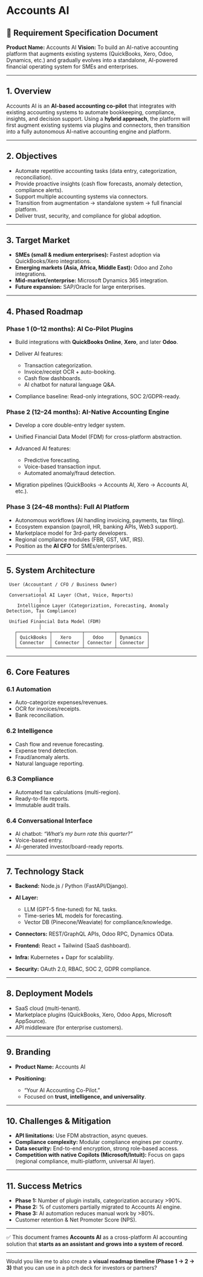 # Accounts AI

## 📄 Requirement Specification Document

**Product Name:** Accounts AI
**Vision:** To build an AI-native accounting platform that augments existing systems (QuickBooks, Xero, Odoo, Dynamics, etc.) and gradually evolves into a standalone, AI-powered financial operating system for SMEs and enterprises.

---

## 1. **Overview**

Accounts AI is an **AI-based accounting co-pilot** that integrates with existing accounting systems to automate bookkeeping, compliance, insights, and decision support.
Using a **hybrid approach**, the platform will first augment existing systems via plugins and connectors, then transition into a fully autonomous AI-native accounting engine and platform.

---

## 2. **Objectives**

* Automate repetitive accounting tasks (data entry, categorization, reconciliation).
* Provide proactive insights (cash flow forecasts, anomaly detection, compliance alerts).
* Support multiple accounting systems via connectors.
* Transition from augmentation → standalone system → full financial platform.
* Deliver trust, security, and compliance for global adoption.

---

## 3. **Target Market**

* **SMEs (small & medium enterprises):** Fastest adoption via QuickBooks/Xero integrations.
* **Emerging markets (Asia, Africa, Middle East):** Odoo and Zoho integrations.
* **Mid-market/enterprise:** Microsoft Dynamics 365 integration.
* **Future expansion:** SAP/Oracle for large enterprises.

---

## 4. **Phased Roadmap**

### **Phase 1 (0–12 months): AI Co-Pilot Plugins**

* Build integrations with **QuickBooks Online**, **Xero**, and later **Odoo**.
* Deliver AI features:

  * Transaction categorization.
  * Invoice/receipt OCR + auto-booking.
  * Cash flow dashboards.
  * AI chatbot for natural language Q\&A.
* Compliance baseline: Read-only integrations, SOC 2/GDPR-ready.

### **Phase 2 (12–24 months): AI-Native Accounting Engine**

* Develop a core double-entry ledger system.
* Unified Financial Data Model (FDM) for cross-platform abstraction.
* Advanced AI features:

  * Predictive forecasting.
  * Voice-based transaction input.
  * Automated anomaly/fraud detection.
* Migration pipelines (QuickBooks → Accounts AI, Xero → Accounts AI, etc.).

### **Phase 3 (24–48 months): Full AI Platform**

* Autonomous workflows (AI handling invoicing, payments, tax filing).
* Ecosystem expansion (payroll, HR, banking APIs, Web3 support).
* Marketplace model for 3rd-party developers.
* Regional compliance modules (FBR, GST, VAT, IRS).
* Position as the **AI CFO** for SMEs/enterprises.

---

## 5. **System Architecture**

```
 User (Accountant / CFO / Business Owner)
            │
 Conversational AI Layer (Chat, Voice, Reports)
            │
    Intelligence Layer (Categorization, Forecasting, Anomaly Detection, Tax Compliance)
            │
 Unified Financial Data Model (FDM)
            │
   ┌────────────┬───────────┬───────────┬───────────┐
   │ QuickBooks │   Xero    │   Odoo    │ Dynamics  │
   │ Connector  │ Connector │ Connector │ Connector │
   └────────────┴───────────┴───────────┴───────────┘
```

---

## 6. **Core Features**

### 6.1 Automation

* Auto-categorize expenses/revenues.
* OCR for invoices/receipts.
* Bank reconciliation.

### 6.2 Intelligence

* Cash flow and revenue forecasting.
* Expense trend detection.
* Fraud/anomaly alerts.
* Natural language reporting.

### 6.3 Compliance

* Automated tax calculations (multi-region).
* Ready-to-file reports.
* Immutable audit trails.

### 6.4 Conversational Interface

* AI chatbot: *“What’s my burn rate this quarter?”*
* Voice-based entry.
* AI-generated investor/board-ready reports.

---

## 7. **Technology Stack**

* **Backend:** Node.js / Python (FastAPI/Django).
* **AI Layer:**

  * LLM (GPT-5 fine-tuned) for NL tasks.
  * Time-series ML models for forecasting.
  * Vector DB (Pinecone/Weaviate) for compliance/knowledge.
* **Connectors:** REST/GraphQL APIs, Odoo RPC, Dynamics OData.
* **Frontend:** React + Tailwind (SaaS dashboard).
* **Infra:** Kubernetes + Dapr for scalability.
* **Security:** OAuth 2.0, RBAC, SOC 2, GDPR compliance.

---

## 8. **Deployment Models**

* SaaS cloud (multi-tenant).
* Marketplace plugins (QuickBooks, Xero, Odoo Apps, Microsoft AppSource).
* API middleware (for enterprise customers).

---

## 9. **Branding**

* **Product Name:** Accounts AI
* **Positioning:**

  * “Your AI Accounting Co-Pilot.”
  * Focused on **trust, intelligence, and universality**.

---

## 10. **Challenges & Mitigation**

* **API limitations:** Use FDM abstraction, async queues.
* **Compliance complexity:** Modular compliance engines per country.
* **Data security:** End-to-end encryption, strong role-based access.
* **Competition with native Copilots (Microsoft/Intuit):** Focus on gaps (regional compliance, multi-platform, universal AI layer).

---

## 11. **Success Metrics**

* **Phase 1:** Number of plugin installs, categorization accuracy >90%.
* **Phase 2:** % of customers partially migrated to Accounts AI engine.
* **Phase 3:** AI automation reduces manual work by >80%.
* Customer retention & Net Promoter Score (NPS).

---

✅ This document frames **Accounts AI** as a cross-platform AI accounting solution that **starts as an assistant and grows into a system of record**.

---

Would you like me to also create a **visual roadmap timeline (Phase 1 → 2 → 3)** that you can use in a pitch deck for investors or partners?

